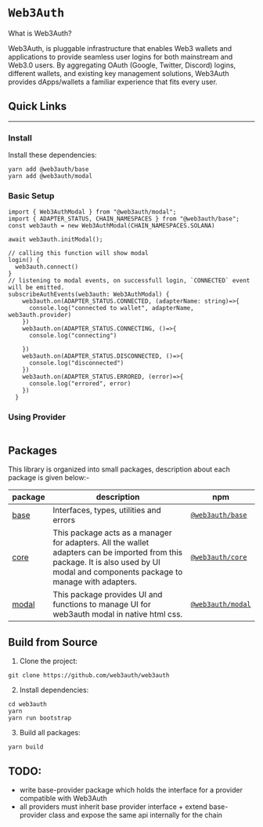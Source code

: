 # `Web3Auth`

What is Web3Auth?

Web3Auth, is pluggable infrastructure that enables Web3 wallets and applications to provide seamless user logins for both mainstream and Web3.0 users. By aggregating OAuth (Google, Twitter, Discord) logins, different wallets, and existing key management solutions, Web3Auth provides dApps/wallets a familiar experience that fits every user.

## Quick Links

---

### Install

Install these dependencies:

```shell
yarn add @web3auth/base
yarn add @web3auth/modal
```

### Basic Setup

```tsx
import { Web3AuthModal } from "@web3auth/modal";
import { ADAPTER_STATUS, CHAIN_NAMESPACES } from "@web3auth/base";
const web3auth = new Web3AuthModal(CHAIN_NAMESPACES.SOLANA)

await web3auth.initModal();

// calling this function will show modal
login() {
  web3auth.connect()
}
// listening to modal events, on successfull login, `CONNECTED` event will be emitted.
subscribeAuthEvents(web3auth: Web3AuthModal) {
    web3auth.on(ADAPTER_STATUS.CONNECTED, (adapterName: string)=>{
      console.log("connected to wallet", adapterName, web3auth.provider)
    })
    web3auth.on(ADAPTER_STATUS.CONNECTING, ()=>{
      console.log("connecting")

    })
    web3auth.on(ADAPTER_STATUS.DISCONNECTED, ()=>{
      console.log("disconnected")
    })
    web3auth.on(ADAPTER_STATUS.ERRORED, (error)=>{
      console.log("errored", error)
    })
  }
```

### Using Provider

```tsx

```

## Packages

This library is organized into small packages, description about each package is given below:-

| package                                                                  | description                                                                                                                                                                         | npm                                                            |
| ------------------------------------------------------------------------ | ----------------------------------------------------------------------------------------------------------------------------------------------------------------------------------- | -------------------------------------------------------------- |
| [base](https://github.com/web3auth/web3auth/tree/master/packages/base)   | Interfaces, types, utilities and errors                                                                                                                                             | [`@web3auth/base`](https://npmjs.com/package/@web3auth/base)   |
| [core](https://github.com/web3auth/web3auth/tree/master/packages/core)   | This package acts as a manager for adapters. All the wallet adapters can be imported from this package. It is also used by UI modal and components package to manage with adapters. | [`@web3auth/core`](https://npmjs.com/package/@web3auth/core)   |
| [modal](https://github.com/web3auth/web3auth/tree/master/packages/modal) | This package provides UI and functions to manage UI for web3auth modal in native html css.                                                                                          | [`@web3auth/modal`](https://npmjs.com/package/@web3auth/modal) |

## Build from Source

1. Clone the project:

```shell
git clone https://github.com/web3auth/web3auth
```

2. Install dependencies:

```shell
cd web3auth
yarn
yarn run bootstrap
```

3. Build all packages:

```shell
yarn build
```

## TODO:

- write base-provider package which holds the interface for a provider compatible with Web3Auth
- all providers must inherit base provider interface + extend base-provider class and expose the same api internally for the chain
